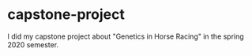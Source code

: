 # capstone-project
I did my capstone project about "Genetics in Horse Racing" in the spring 2020 semester.
